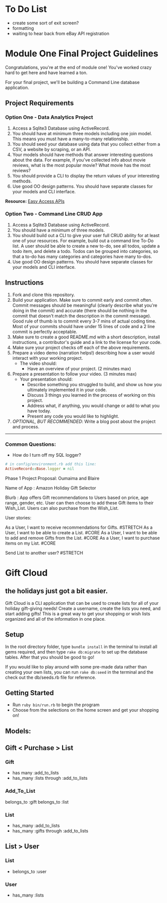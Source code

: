 # To Do List
* create some sort of exit screen?
* formatting
* waiting to hear back from eBay API registration

# Module One Final Project Guidelines

Congratulations, you're at the end of module one! You've worked crazy hard to get here and have learned a ton.

For your final project, we'll be building a Command Line database application.

## Project Requirements

### Option One - Data Analytics Project

1. Access a Sqlite3 Database using ActiveRecord.
2. You should have at minimum three models including one join model. This means you must have a many-to-many relationship.
3. You should seed your database using data that you collect either from a CSV, a website by scraping, or an API.
4. Your models should have methods that answer interesting questions about the data. For example, if you've collected info about movie reviews, what is the most popular movie? What movie has the most reviews?
5. You should provide a CLI to display the return values of your interesting methods.  
6. Use good OO design patterns. You should have separate classes for your models and CLI interface.

  **Resource:** [Easy Access APIs](https://github.com/learn-co-curriculum/easy-access-apis)

### Option Two - Command Line CRUD App

1. Access a Sqlite3 Database using ActiveRecord.
2. You should have a minimum of three models.
3. You should build out a CLI to give your user full CRUD ability for at least one of your resources. For example, build out a command line To-Do list. A user should be able to create a new to-do, see all todos, update a todo item, and delete a todo. Todos can be grouped into categories, so that a to-do has many categories and categories have many to-dos.
4. Use good OO design patterns. You should have separate classes for your models and CLI interface.

## Instructions

1. Fork and clone this repository.
2. Build your application. Make sure to commit early and commit often. Commit messages should be meaningful (clearly describe what you're doing in the commit) and accurate (there should be nothing in the commit that doesn't match the description in the commit message). Good rule of thumb is to commit every 3-7 mins of actual coding time. Most of your commits should have under 15 lines of code and a 2 line commit is perfectly acceptable.
3. Make sure to create a good README.md with a short description, install instructions, a contributor's guide and a link to the license for your code.
4. Make sure your project checks off each of the above requirements.
5. Prepare a video demo (narration helps!) describing how a user would interact with your working project.
    * The video should:
      - Have an overview of your project. (2 minutes max)
6. Prepare a presentation to follow your video. (3 minutes max)
    * Your presentation should:
      - Describe something you struggled to build, and show us how you ultimately implemented it in your code.
      - Discuss 3 things you learned in the process of working on this project.
      - Address what, if anything, you would change or add to what you have today.
      - Present any code you would like to highlight.   
7. *OPTIONAL, BUT RECOMMENDED*: Write a blog post about the project and process.

---
### Common Questions:
- How do I turn off my SQL logger?
```ruby
# in config/environment.rb add this line:
ActiveRecord::Base.logger = nil
```


Phase 1 Project Proposal: Oumaima and Blaire

Name of App :  Amazon Holiday Gift Selector

Blurb : App offers Gift recommendations to Users based on price, age range, gender, etc.
User can then choose to add these Gift items to their Wish_List. Users can also purchase
from the Wish_List. 

User stories:

As a User, I want to receive recommendations for Gifts. #STRETCH
As a User, I want to be able to create a List. #CORE
As a User, I want to be able to add and remove Gifts from the List. #CORE
As a User, I want to purchase items on my List. #CORE

Send List to another user? #STRETCH

# Gift Cloud
## the holidays just got a bit easier.

Gift Cloud is a CLI application that can be used to create lists for all of your holiday gift-giving needs! Create a username, create the lists you need, and start adding gifts! This is a great way to get your shopping or wish lists organized and all of the information in one place. 

## Setup
In the root directory folder, type `bundle install` in the terminal to install all gems required, and then type `rake db:migrate` to set up the database tables. After that you should be good to go!

If you would like to play around with some pre-made data rather than creating your own lists, you can run `rake db:seed` in the terminal and the check out the db/seeds.rb file for reference.

## Getting Started
* Run `ruby bin/run.rb` to begin the program
* Choose from the selections on the home screen and get your shopping on!

## Models: 

## Gift < Purchase > List

### Gift 
* has many :add_to_lists
* has_many :lists through :add_to_lists

### Add_To_List
  belongs_to :gift
  belongs_to :list

### List
* has_many :add_to_lists
* has_many :gifts through :add_to_lists

## List > User

### List
* belongs_to :user

### User
* has_many :lists

